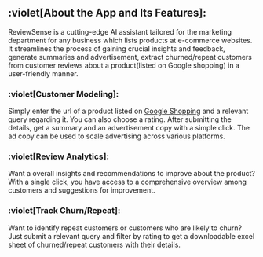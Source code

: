 ## :violet[About the App and Its Features]:
ReviewSense is a cutting-edge AI assistant tailored for the marketing department for any business which lists products at e-commerce websites. It streamlines the process of gaining crucial insights and feedback, generate summaries and advertisement, extract churned/repeat customers from customer reviews about a product(listed on Google shopping) in a user-friendly manner.

### :violet[Customer Modeling]: 
Simply enter the url of a product listed on [Google Shopping](https://shopping.google.com/) and a relevant query regarding it. You can also choose a rating. After submitting the details, get a summary and an advertisement copy with a simple click. The ad copy can be used to scale advertising across various platforms. 
 
### :violet[Review Analytics]:
Want a overall insights and recommendations to improve about the product? With a single click, you have access to a comprehensive overview among customers and suggestions for improvement.

### :violet[Track Churn/Repeat]:
Want to identify repeat customers or customers who are likely to churn? Just submit a relevant query and filter by rating to get a downloadable excel sheet of churned/repeat customers with their details. 

